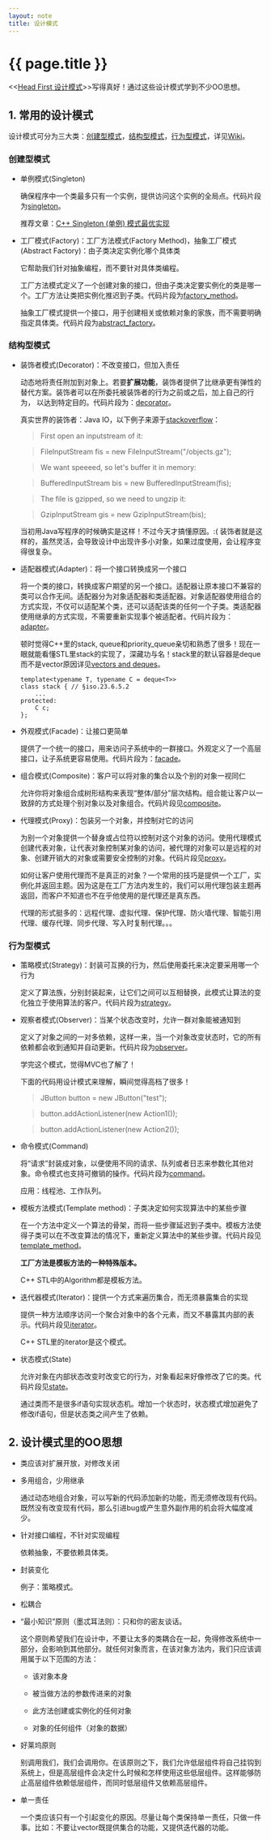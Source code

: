 ```yaml
---
layout: note
title: 设计模式
---
```


{{ page.title }}
================

<<[Head First 设计模式](http://book.douban.com/subject/2243615/)>>写得真好！通过这些设计模式学到不少OO思想。

## 1. 常用的设计模式

设计模式可分为三大类：[创建型模式](#CreatinalPattern)，[结构型模式](#StructuralPattern)，[行为型模式](#BehavioralPattern)，详见[Wiki](http://zh.wikipedia.org/zh-cn/%E8%AE%BE%E8%AE%A1%E6%A8%A1%E5%BC%8F_%28%E8%AE%A1%E7%AE%97%E6%9C%BA%29)。

<h3 id="CreatinalPattern">创建型模式</h3>

* 单例模式(Singleton)
  
  确保程序中一个类最多只有一个实例，提供访问这个实例的全局点。代码片段为[singleton](code/singleton.txt)。

  推荐文章：[C++ Singleton (单例) 模式最优实现](http://blog.yangyubo.com/2009/06/04/best-cpp-singleton-pattern/)

* 工厂模式(Factory)：工厂方法模式(Factory Method)，抽象工厂模式(Abstract Factory)：由子类决定实例化哪个具体类

  它帮助我们针对抽象编程，而不要针对具体类编程。

  工厂方法模式定义了一个创建对象的接口，但由子类决定要实例化的类是哪一个。工厂方法让类把实例化推迟到子类。代码片段为[factory_method](code/factory_method.txt)。

  抽象工厂模式提供一个接口，用于创建相关或依赖对象的家族，而不需要明确指定具体类。代码片段为[abstract_factory](code/abstract_factory.txt)。
  
<h3 id="StructuralPattern">结构型模式</h3>

* 装饰者模式(Decorator)：不改变接口，但加入责任

  动态地将责任附加到对象上。若要**扩展功能**，装饰者提供了比继承更有弹性的替代方案。装饰者可以在所委托被装饰者的行为之前或之后，加上自己的行为， 以达到特定目的。代码片段为：[decorator](code/decorator.txt)。

  真实世界的装饰者：Java IO，以下例子来源于[stackoverflow](http://stackoverflow.com/questions/6366385/decorator-pattern-for-io)：
  
  > First open an inputstream of it:

  > FileInputStream fis = new FileInputStream("/objects.gz");

  > We want speeeed, so let's buffer it in memory:

  > BufferedInputStream bis = new BufferedInputStream(fis);

  > The file is gzipped, so we need to ungzip it:

  > GzipInputStream gis = new GzipInputStream(bis);

  当初用Java写程序的时候确实是这样！不过今天才搞懂原因。:( 装饰者就是这样的，虽然灵活，会导致设计中出现许多小对象，如果过度使用，会让程序变得很复杂。

* 适配器模式(Adapter)：将一个接口转换成另一个接口

  将一个类的接口，转换成客户期望的另一个接口。适配器让原本接口不兼容的类可以合作无间。适配器分为对象适配器和类适配器。对象适配器使用组合的方式实现，不仅可以适配某个类，还可以适配该类的任何一个子类。类适配器使用继承的方式实现，不需要重新实现事个被适配者。代码片段为：[adapter](code/adapter.txt)。
 
  顿时觉得C++里的stack, queue和priority_queue亲切和熟悉了很多！现在一眼就能看懂STL里stack的实现了，深藏功与名！stack里的默认容器是deque而不是vector原因详见[vectors and deques](http://www.gotw.ca/publications/mill10.htm)。
  
      template<typename T, typename C = deque<T>>
      class stack { // §iso.23.6.5.2
          ...
      protected:
          C c;
      };

* 外观模式(Facade)：让接口更简单
  
  提供了一个统一的接口，用来访问子系统中的一群接口。外观定义了一个高层接口，让子系统更容易使用。代码片段为：[facade](code/facade.txt)。

* 组合模式(Composite)：客户可以将对象的集合以及个别的对象一视同仁

  允许你将对象组合成树形结构来表现“整体/部分”层次结构。组合能让客户以一致辞的方式处理个别对象以及对象组合。代码片段见[composite](code/composite.txt)。  

* 代理模式(Proxy)：包装另一个对象，并控制对它的访问

  为别一个对象提供一个替身或占位符以控制对这个对象的访问。使用代理模式创建代表对象，让代表对象控制某对象的访问，被代理的对象可以是远程的对象、创建开销大的对象或需要安全控制的对象。代码片段见[proxy](code/proxy.txt)。

  如何让客户使用代理而不是真正的对象？一个常用的技巧是提供一个工厂，实例化并返回主题。因为这是在工厂方法内发生的，我们可以用代理包装主题再返回，而客户不知道也不在乎他使用的是代理还是真东西。

  代理的形式挺多的：远程代理、虚拟代理、保护代理、防火墙代理、智能引用代理、缓存代理、同步代理、写入时复制代理。。。

<h3 id="BehavioralPattern">行为型模式</h3>

* 策略模式(Strategy)：封装可互换的行为，然后使用委托来决定要采用哪一个行为

  定义了算法族，分别封装起来，让它们之间可以互相替换，此模式让算法的变化独立于使用算法的客户。代码片段为[strategy](code/strategy.txt)。

* 观察者模式(Observer)：当某个状态改变时，允许一群对象能被通知到

  定义了对象之间的一对多依赖，这样一来，当一个对象改变状态时，它的所有依赖都会收到通知并自动更新。代码片段为[observer](code/observer.txt)。

  学完这个模式，觉得MVC也了解了！

  下面的代码用设计模式来理解，瞬间觉得高档了很多！
  > JButton button = new JButton("test");

  > button.addActionListener(new Action1());

  > button.addActionListener(new Action2()); 

* 命令模式(Command)

  将“请求”封装成对象，以便使用不同的请求、队列或者日志来参数化其他对象。命令模式也支持可撤销的操作。代码片段为[command](code/command.txt)。

  应用：线程池、工作队列。

* 模板方法模式(Template method)：子类决定如何实现算法中的某些步骤

  在一个方法中定义一个算法的骨架，而将一些步骤延迟到子类中。模板方法使得子类可以在不改变算法的情况下，重新定义算法中的某些步骤。代码片段见[template_method](code/template_method.txt)。

  **工厂方法是模板方法的一种特殊版本。**

  C++ STL中的Algorithm都是模板方法。

* 迭代器模式(Iterator)：提供一个方式来遍历集合，而无须暴露集合的实现

  提供一种方法顺序访问一个聚合对象中的各个元素，而又不暴露其内部的表示。代码片段见[iterator](code/iterator.txt)。

  C++ STL里的iterator是这个模式。

* 状态模式(State)
  
  允许对象在内部状态改变时改变它的行为，对象看起来好像修改了它的类。代码片段见[state](code/state.txt)。

  通过类而不是很多if语句实现状态机。增加一个状态时，状态模式增加避免了修改if语句，但是状态类之间产生了依赖。

## 2. 设计模式里的OO思想

  * 类应该对扩展开放，对修改关闭

  * 多用组合，少用继承
  
    通过动态地组合对象，可以写新的代码添加新的功能，而无须修改现有代码。既然没有改变现有代码，那么引进bug或产生意外副作用的机会将大幅度减少。

  * 针对接口编程，不针对实现编程
 
    依赖抽象，不要依赖具体类。

  * 封装变化

    例子：策略模式。

  * 松耦合

  * “最小知识”原则（墨忒耳法则）：只和你的密友谈话。
    
    这个原则希望我们在设计中，不要让太多的类耦合在一起，免得修改系统中一部分，会影响到其他部分。就任何对象而言，在该对象方法内，我们只应该调用属于以下范围的方法：
    
    * 该对象本身
    
    * 被当做方法的参数传进来的对象

    * 此方法创建或实例化的任何对象

    * 对象的任何组件（对象的数据）
  
  * 好莱坞原则

    别调用我们，我们会调用你。在该原则之下，我们允许低层组件将自己挂钩到系统上，但是高层组件会决定什么时候和怎样使用这些低层组件。这样能够防止高层组件依赖低层组件，而同时低层组件又依赖高层组件。

  * 单一责任

    一个类应该只有一个引起变化的原因。尽量让每个类保持单一责任，只做一件事。比如：不要让vector既提供集合的功能，又提供迭代器的功能。

